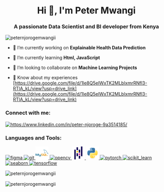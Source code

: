 <h1 align="center">Hi 👋, I'm Peter Mwangi</h1>
<h3 align="center">A passionate Data Scientist and BI developer from Kenya</h3>

<p align="left"> <img src="https://komarev.com/ghpvc/?username=peternjorogemwangii&label=Profile%20views&color=0e75b6&style=flat" alt="peternjorogemwangii" /> </p>

- 🔭 I’m currently working on **Explainable Health Data Prediction**

- 🌱 I’m currently learning **Html, JavaScript**

- 👯 I’m looking to collaborate on **Machine Learning Projects**

- 📄 Know about my experiences [https://drive.google.com/file/d/1le8Q5eIWxTK2MLblxmrRNfl3-RTlA_kL/view?usp=drive_link](https://drive.google.com/file/d/1le8Q5eIWxTK2MLblxmrRNfl3-RTlA_kL/view?usp=drive_link)

<h3 align="left">Connect with me:</h3>
<p align="left">
<a href="https://linkedin.com/in/https://www.linkedin.com/in/peter-njoroge-9a3514185/" target="blank"><img align="center" src="https://raw.githubusercontent.com/rahuldkjain/github-profile-readme-generator/master/src/images/icons/Social/linked-in-alt.svg" alt="https://www.linkedin.com/in/peter-njoroge-9a3514185/" height="30" width="40" /></a>
</p>

<h3 align="left">Languages and Tools:</h3>
<p align="left"> <a href="https://www.figma.com/" target="_blank" rel="noreferrer"> <img src="https://www.vectorlogo.zone/logos/figma/figma-icon.svg" alt="figma" width="40" height="40"/> </a> <a href="https://git-scm.com/" target="_blank" rel="noreferrer"> <img src="https://www.vectorlogo.zone/logos/git-scm/git-scm-icon.svg" alt="git" width="40" height="40"/> </a> <a href="https://www.mysql.com/" target="_blank" rel="noreferrer"> <img src="https://raw.githubusercontent.com/devicons/devicon/master/icons/mysql/mysql-original-wordmark.svg" alt="mysql" width="40" height="40"/> </a> <a href="https://opencv.org/" target="_blank" rel="noreferrer"> <img src="https://www.vectorlogo.zone/logos/opencv/opencv-icon.svg" alt="opencv" width="40" height="40"/> </a> <a href="https://pandas.pydata.org/" target="_blank" rel="noreferrer"> <img src="https://raw.githubusercontent.com/devicons/devicon/2ae2a900d2f041da66e950e4d48052658d850630/icons/pandas/pandas-original.svg" alt="pandas" width="40" height="40"/> </a> <a href="https://www.python.org" target="_blank" rel="noreferrer"> <img src="https://raw.githubusercontent.com/devicons/devicon/master/icons/python/python-original.svg" alt="python" width="40" height="40"/> </a> <a href="https://pytorch.org/" target="_blank" rel="noreferrer"> <img src="https://www.vectorlogo.zone/logos/pytorch/pytorch-icon.svg" alt="pytorch" width="40" height="40"/> </a> <a href="https://scikit-learn.org/" target="_blank" rel="noreferrer"> <img src="https://upload.wikimedia.org/wikipedia/commons/0/05/Scikit_learn_logo_small.svg" alt="scikit_learn" width="40" height="40"/> </a> <a href="https://seaborn.pydata.org/" target="_blank" rel="noreferrer"> <img src="https://seaborn.pydata.org/_images/logo-mark-lightbg.svg" alt="seaborn" width="40" height="40"/> </a> <a href="https://www.tensorflow.org" target="_blank" rel="noreferrer"> <img src="https://www.vectorlogo.zone/logos/tensorflow/tensorflow-icon.svg" alt="tensorflow" width="40" height="40"/> </a> </p>

<p><img align="center" src="https://github-readme-stats.vercel.app/api/top-langs?username=peternjorogemwangii&show_icons=true&locale=en&layout=compact" alt="peternjorogemwangii" /></p>

<p><img align="center" src="https://github-readme-streak-stats.herokuapp.com/?user=peternjorogemwangii&" alt="peternjorogemwangii" /></p>
